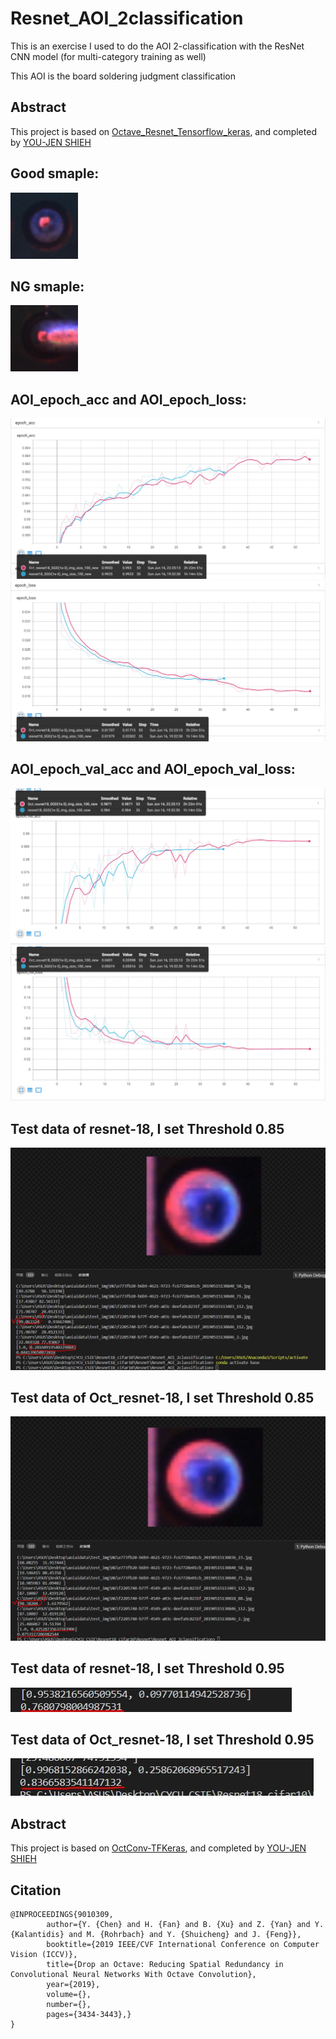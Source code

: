 # Resnet_AOI_2classification
This is an exercise I used to do the AOI 2-classification with the ResNet CNN model (for multi-category training as well)

This AOI is the board soldering judgment classification

## Abstract

This project is based on [Octave_Resnet_Tensorflow_keras](https://github.com/a5372935/Oct_resnet18), and completed by [YOU-JEN SHIEH](https://github.com/a5372935)

## Good smaple:

![image](https://github.com/a5372935/Resnet_AOI_2classification/blob/master/Good_sample.jpg)

## NG smaple:

![image](https://github.com/a5372935/Resnet_AOI_2classification/blob/master/NG_sameple.jpg)

## AOI_epoch_acc and AOI_epoch_loss:

![image](https://github.com/a5372935/Resnet_AOI_2classification/blob/master/Oct_resnet18_SGD(1e-3)_img_size_100_new/Oct_resnet18%26resnet18_train_acc.JPG)
![image](https://github.com/a5372935/Resnet_AOI_2classification/blob/master/Oct_resnet18_SGD(1e-3)_img_size_100_new/Oct_resnet18%26resnet18_train_Loss.JPG)

## AOI_epoch_val_acc and AOI_epoch_val_loss:

![image](https://github.com/a5372935/Resnet_AOI_2classification/blob/master/Oct_resnet18_SGD(1e-3)_img_size_100_new/Oct_resnet18%26resnet18_test_acc.JPG)
![image](https://github.com/a5372935/Resnet_AOI_2classification/blob/master/Oct_resnet18_SGD(1e-3)_img_size_100_new/Oct_resnet18%26resnet18_test_loss.JPG)

## Test data of resnet-18, I set Threshold 0.85

![image](https://github.com/a5372935/Resnet_AOI_2classification/blob/master/Oct_resnet18_SGD(1e-3)_img_size_100_new/resnet18_test_acc_85.JPG)

## Test data of Oct_resnet-18, I set Threshold 0.85

![image](https://github.com/a5372935/Resnet_AOI_2classification/blob/master/Oct_resnet18_SGD(1e-3)_img_size_100_new/Oct_resnet18_test_acc_85.JPG)

## Test data of resnet-18, I set Threshold 0.95

![image](https://github.com/a5372935/Resnet_AOI_2classification/blob/master/Oct_resnet18_SGD(1e-3)_img_size_100_new/resnet18_test_acc_95.JPG)

## Test data of Oct_resnet-18, I set Threshold 0.95

![image](https://github.com/a5372935/Resnet_AOI_2classification/blob/master/Oct_resnet18_SGD(1e-3)_img_size_100_new/Oct_resnet18_test_acc_95.JPG)


## Abstract

This project is based on [OctConv-TFKeras](https://github.com/koshian2/OctConv-TFKeras), and completed by [YOU-JEN SHIEH](https://github.com/a5372935)


## Citation

    @INPROCEEDINGS{9010309,
            author={Y. {Chen} and H. {Fan} and B. {Xu} and Z. {Yan} and Y. {Kalantidis} and M. {Rohrbach} and Y. {Shuicheng} and J. {Feng}},
            booktitle={2019 IEEE/CVF International Conference on Computer Vision (ICCV)}, 
            title={Drop an Octave: Reducing Spatial Redundancy in Convolutional Neural Networks With Octave Convolution}, 
            year={2019},
            volume={},
            number={},
            pages={3434-3443},}
	}
